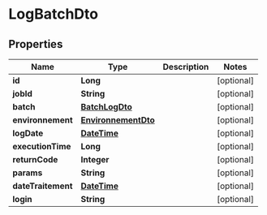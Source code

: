# LogBatchDto

## Properties
Name | Type | Description | Notes
------------ | ------------- | ------------- | -------------
**id** | **Long** |  |  [optional]
**jobId** | **String** |  |  [optional]
**batch** | [**BatchLogDto**](BatchLogDto.md) |  |  [optional]
**environnement** | [**EnvironnementDto**](EnvironnementDto.md) |  |  [optional]
**logDate** | [**DateTime**](DateTime.md) |  |  [optional]
**executionTime** | **Long** |  |  [optional]
**returnCode** | **Integer** |  |  [optional]
**params** | **String** |  |  [optional]
**dateTraitement** | [**DateTime**](DateTime.md) |  |  [optional]
**login** | **String** |  |  [optional]
